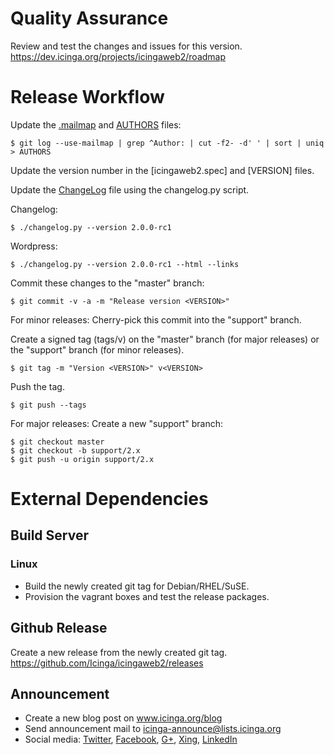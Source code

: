 # Quality Assurance

Review and test the changes and issues for this version.
https://dev.icinga.org/projects/icingaweb2/roadmap

# Release Workflow

Update the [.mailmap](.mailmap) and [AUTHORS](AUTHORS) files:

    $ git log --use-mailmap | grep ^Author: | cut -f2- -d' ' | sort | uniq > AUTHORS

Update the version number in the [icingaweb2.spec] and [VERSION] files.

Update the [ChangeLog](ChangeLog) file using
the changelog.py script.

Changelog:

    $ ./changelog.py --version 2.0.0-rc1

Wordpress:

    $ ./changelog.py --version 2.0.0-rc1 --html --links

Commit these changes to the "master" branch:

    $ git commit -v -a -m "Release version <VERSION>"

For minor releases: Cherry-pick this commit into the "support" branch.

Create a signed tag (tags/v<VERSION>) on the "master" branch (for major
releases) or the "support" branch (for minor releases).

    $ git tag -m "Version <VERSION>" v<VERSION>

Push the tag.

    $ git push --tags

For major releases: Create a new "support" branch:

    $ git checkout master
    $ git checkout -b support/2.x
    $ git push -u origin support/2.x

# External Dependencies

## Build Server

### Linux

* Build the newly created git tag for Debian/RHEL/SuSE.
* Provision the vagrant boxes and test the release packages.

## Github Release

Create a new release from the newly created git tag.
https://github.com/Icinga/icingaweb2/releases

## Announcement

* Create a new blog post on www.icinga.org/blog
* Send announcement mail to icinga-announce@lists.icinga.org
* Social media: [Twitter](https://twitter.com/icinga), [Facebook](https://www.facebook.com/icinga), [G+](http://plus.google.com/+icinga), [Xing](https://www.xing.com/communities/groups/icinga-da4b-1060043), [LinkedIn](https://www.linkedin.com/groups/Icinga-1921830/about)
